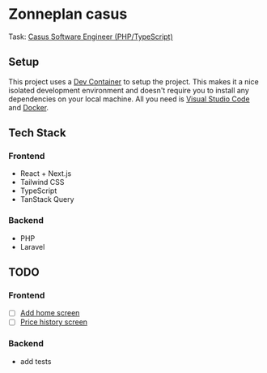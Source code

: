 # Zonneplan casus

Task: [Casus Software Engineer (PHP/TypeScript)](https://zonneplan.notion.site/Casus-Software-Engineer-PHP-TypeScript-1762101fa2b080dca7bbf83f8a16f139)

## Setup

This project uses a [Dev Container](https://code.visualstudio.com/docs/remote/containers) to setup the project. This makes it a nice isolated development environment and doesn't require you to install any dependencies on your local machine. All you need is [Visual Studio Code](https://code.visualstudio.com/) and [Docker](https://www.docker.com/).

## Tech Stack

### Frontend

- React + Next.js
- Tailwind CSS
- TypeScript
- TanStack Query

### Backend

- PHP
- Laravel

## TODO

### Frontend

- [ ] [Add home screen](https://zonneplan.notion.site/Casus-Software-Engineer-PHP-TypeScript-1762101fa2b080dca7bbf83f8a16f139#1762101fa2b080c4b73ee752ef3eabbe)
- [ ] [Price history screen](https://zonneplan.notion.site/Casus-Software-Engineer-PHP-TypeScript-1762101fa2b080dca7bbf83f8a16f139#1762101fa2b080e4a2a1dc54bc849cc0)

### Backend

- add tests